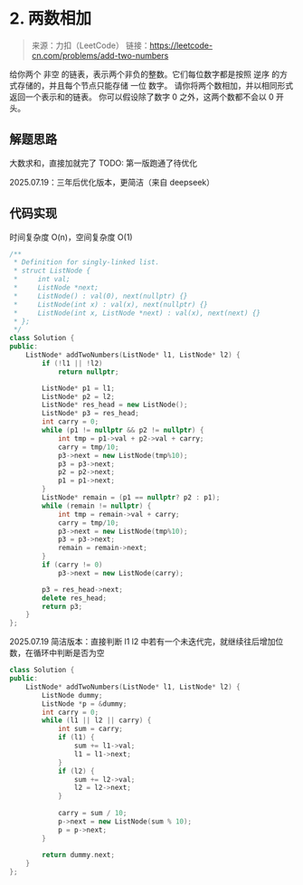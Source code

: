 # 2. 两数相加
> 来源：力扣（LeetCode）
链接：https://leetcode-cn.com/problems/add-two-numbers

给你两个 非空 的链表，表示两个非负的整数。它们每位数字都是按照 逆序 的方式存储的，并且每个节点只能存储 一位 数字。
请你将两个数相加，并以相同形式返回一个表示和的链表。
你可以假设除了数字 0 之外，这两个数都不会以 0 开头。

## 解题思路
大数求和，直接加就完了
TODO: 第一版跑通了待优化

2025.07.19：三年后优化版本，更简洁（来自 deepseek）

## 代码实现
时间复杂度 O(n)，空间复杂度 O(1)

```cpp
/**
 * Definition for singly-linked list.
 * struct ListNode {
 *     int val;
 *     ListNode *next;
 *     ListNode() : val(0), next(nullptr) {}
 *     ListNode(int x) : val(x), next(nullptr) {}
 *     ListNode(int x, ListNode *next) : val(x), next(next) {}
 * };
 */
class Solution {
public:
    ListNode* addTwoNumbers(ListNode* l1, ListNode* l2) {
        if (!l1 || !l2)
            return nullptr;

        ListNode* p1 = l1;
        ListNode* p2 = l2;
        ListNode* res_head = new ListNode();
        ListNode* p3 = res_head;
        int carry = 0;
        while (p1 != nullptr && p2 != nullptr) {
            int tmp = p1->val + p2->val + carry;
            carry = tmp/10;
            p3->next = new ListNode(tmp%10);
            p3 = p3->next;
            p2 = p2->next;
            p1 = p1->next;
        }
        ListNode* remain = (p1 == nullptr? p2 : p1);
        while (remain != nullptr) {
            int tmp = remain->val + carry;
            carry = tmp/10;
            p3->next = new ListNode(tmp%10);
            p3 = p3->next;
            remain = remain->next;
        }
        if (carry != 0) 
            p3->next = new ListNode(carry);

        p3 = res_head->next;
        delete res_head;
        return p3;
    }
};
```


2025.07.19 简洁版本：直接判断 l1 l2 中若有一个未迭代完，就继续往后增加位数，在循环中判断是否为空
```cpp
class Solution {
public:
    ListNode* addTwoNumbers(ListNode* l1, ListNode* l2) {
        ListNode dummy;
        ListNode *p = &dummy;
        int carry = 0;
        while (l1 || l2 || carry) {
            int sum = carry;
            if (l1) {
                sum += l1->val;
                l1 = l1->next;
            }
            if (l2) {
                sum += l2->val;
                l2 = l2->next;
            }
            
            carry = sum / 10;
            p->next = new ListNode(sum % 10);
            p = p->next;
        }
        
        return dummy.next;
    }
};
```
